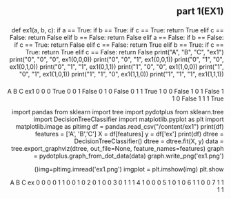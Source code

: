 <div dir="rtl">

## part 1(EX1)

###
def ex1(a, b, c):
  if a == True:
    if b == True:
      if c == True:
          return True 
      elif c == False:
          return False 
    elif b == False: 
      return False
  elif a == False:
    if b == False:
      if c == True:
          return False
      elif c == False: 
          return True
    elif b == True:
      if c == True:
          return True 
      elif c == False:
          return False
print("A", "B", "C", "ex1")      
print("0", "0", "0", ex1(0,0,0))
print("0", "0", "1", ex1(0,0,1))
print("0", "1", "0", ex1(0,1,0))
print("0", "1", "1", ex1(0,1,1))
print("1", "0", "0", ex1(1,0,0))
print("1", "0", "1", ex1(1,0,1))
print("1", "1", "0", ex1(1,1,0))
print("1", "1", "1", ex1(1,1,1))
 ###
A B C ex1
0 0 0 True
0 0 1 False
0 1 0 False
0 1 1 True
1 0 0 False
1 0 1 False
1 1 0 False
1 1 1 True

import pandas
from sklearn import tree
import pydotplus
from sklearn.tree import DecisionTreeClassifier
import matplotlib.pyplot as plt
import matplotlib.image as pltimg
df = pandas.read_csv("/content/ex1")
print(df)
features = ['A', 'B','C']
X = df[features]
y = df['ex']
print(df)
dtree = DecisionTreeClassifier()
dtree = dtree.fit(X, y)
data = tree.export_graphviz(dtree, out_file=None, feature_names=features)
graph = pydotplus.graph_from_dot_data(data)
graph.write_png('ex1.png')

img=pltimg.imread('ex1.png')
imgplot = plt.imshow(img)
plt.show()

   A  B  C  ex
0  0  0  0   1
1  0  0  1   0
2  0  1  0   0
3  0  1  1   1
4  1  0  0   0
5  1  0  1   0
6  1  1  0   0
7  1  1  1   1 
  
  
  
  
  
  
  
  
  
  
  
  
  
  
  
  
  
  
</div>
